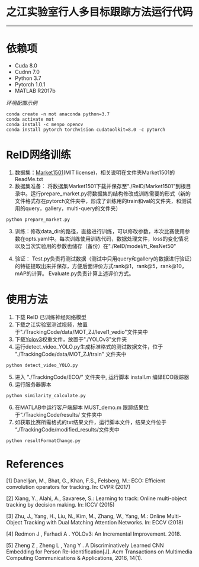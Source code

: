 # 之江实验室行人多目标跟踪方法运行代码
---
# 依赖项
- Cuda 8.0
- Cudnn 7.0
- Python 3.7
- Pytorch 1.0.1
- MATLAB R2017b

*环境配置示例*
<pre><code>conda create -n mot anaconda python=3.7
conda activate mot
conda install -c menpo opencv
conda install pytorch torchvision cudatoolkit=8.0 -c pytorch
</code></pre>

# ReID网络训练
1. 数据集：[Market1501](https://pan.baidu.com/s/1ntIi2Op)(MIT license)，相关说明在文件夹Market1501的ReadMe.txt
2. 数据集准备：
将数据集Market1501下载并保存至"./ReID/Market1501"到根目录中。运行prepare_market.py将数据集的结构修改成训练需要的形式（新的文件格式存在pytorch文件夹中，形成了训练用的train和val的文件夹，和测试用的query，gallery，multi-query的文件夹） 
<pre><code>python prepare_market.py
</code></pre>

3. 训练：修改data_dir的路径，直接进行训练，可以修改参数，本次比赛使用参数在opts.yaml中。每次训练使用训练代码，数据处理文件，loss的变化情况以及当次实验用的参数也储存（备份）在"./ReID/model/ft_ResNet50"

4. 验证：
Test.py负责将测试数据（测试中只用query和gallery的数据进行验证）的特征提取出来并保存，方便后面评价方式rank@1，rank@5，rank@10，mAP的计算。
Evaluate.py负责计算上述评价方式。

   
# 使用方法
1. 下载 ReID 已训练神经网络模型
2. 下载之江实验室测试视频，放置于"./TrackingCode/data/MOT_ZJ/level1_vedio"文件夹中
3. 下载[Yolov3](https://pjreddie.com/media/files/yolov3.weights)权重文件，放置于"./YOLOv3"文件夹
4. 运行detect_video_YOLO.py生成标准格式的测试数据文件，位于 "./TrackingCode/data/MOT_ZJ/train" 文件夹中
<pre><code>python detect_video_YOLO.py
</code></pre>
5. 进入 "./TrackingCode/ECO/" 文件夹中, 运行脚本 install.m 编译ECO跟踪器
6. 运行服务器脚本
<pre><code>python similarity_calculate.py
</code></pre>
6. 在MATLAB中运行客户端脚本 MUST_demo.m 跟踪结果位于“./TrackingCode/results/ 文件夹中
7. 如获取比赛所需格式的txt结果文件，运行脚本文件，结果文件位于 “./TrackingCode/modified_results/文件夹中
<pre><code>python resultFormatChange.py
</code></pre>

# References
[1] Danelljan, M., Bhat, G., Khan, F.S., Felsberg, M.: ECO: Efficient convolution operators for tracking. In: CVPR (2017)

[2] Xiang, Y., Alahi, A., Savarese, S.: Learning to track: Online multi-object tracking by decision making. In: ICCV (2015)

[3] Zhu, J., Yang, H., Liu, N., Kim, M., Zhang, W., Yang, M.: Online Multi-Object Tracking with Dual Matching Attention Networks. In: ECCV (2018)

[4] Redmon J , Farhadi A . YOLOv3: An Incremental Improvement. 2018.

[5] Zheng Z , Zheng L , Yang Y . A Discriminatively Learned CNN Embedding for Person Re-identification[J]. Acm Transactions on Multimedia Computing Communications & Applications, 2016, 14(1).
